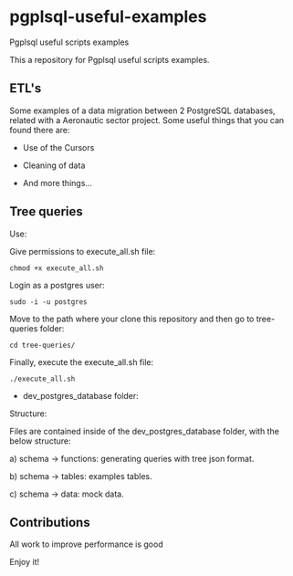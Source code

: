 # pgplsql-useful-examples
Pgplsql useful scripts examples

This a repository for Pgplsql useful scripts examples.

## ETL's

Some examples of a data migration between 2 PostgreSQL databases, related with a Aeronautic sector project. Some useful things that you can found there are:

- Use of the Cursors

- Cleaning of data

- And more things...

## Tree queries

Use:

Give permissions to execute_all.sh file:

	chmod +x execute_all.sh

Login as a postgres user:

	sudo -i -u postgres

Move to the path where your clone this repository and then go to tree-queries folder:

	cd tree-queries/

Finally, execute the execute_all.sh file:

	./execute_all.sh

* dev_postgres_database folder:

Structure:

Files are contained inside of the dev_postgres_database folder, with the below structure:

a) schema -> functions: generating queries with tree json format.

b) schema -> tables: examples tables.

c) schema -> data: mock data.

Contributions
-----------------------

All work to improve performance is good

Enjoy it!
